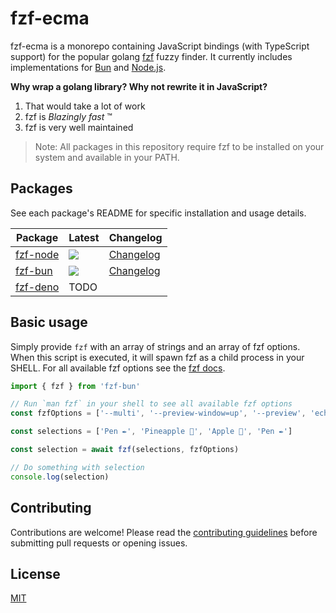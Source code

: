 # fzf-ecma

fzf-ecma is a monorepo containing JavaScript bindings (with TypeScript support)
for the popular golang [fzf](https://github.com/junegunn/fzf) fuzzy finder. It
currently includes implementations for [Bun](https://bun.sh/) and
[Node.js](https://nodejs.org/).

**Why wrap a golang library? Why not rewrite it in JavaScript?**

1. That would take a lot of work
2. fzf is _Blazingly fast_ ™️
3. fzf is very well maintained

> Note: All packages in this repository require fzf to be installed on your
> system and available in your PATH.

## Packages

See each package's README for specific installation and usage details.

| Package                        | Latest                                     | Changelog                                   |
| ------------------------------ | ------------------------------------------ | ------------------------------------------- |
| [fzf-node](packages/fzf-node/) | ![](https://img.shields.io/npm/v/fzf-node) | [Changelog](packages/fzf-node/CHANGELOG.md) |
| [fzf-bun](packages/fzf-bun/)   | ![](https://img.shields.io/npm/v/fzf-bun)  | [Changelog](packages/fzf-bun/CHANGELOG.md)  |
| [fzf-deno](packages/fzf-deno/) | TODO                                       |                                             |

## Basic usage

Simply provide `fzf` with an array of strings and an array of fzf options. When
this script is executed, it will spawn fzf as a child process in your SHELL. For
all available fzf options see the [fzf docs](https://github.com/junegunn/fzf).

```ts
import { fzf } from 'fzf-bun'

// Run `man fzf` in your shell to see all available fzf options
const fzfOptions = ['--multi', '--preview-window=up', '--preview', 'echo {}']

const selections = ['Pen ✒️', 'Pineapple 🍍', 'Apple 🍎', 'Pen ✒️']

const selection = await fzf(selections, fzfOptions)

// Do something with selection
console.log(selection)
```

## Contributing

Contributions are welcome! Please read the [contributing
guidelines](CONTRIBUTING.md) before submitting pull requests or opening issues.

## License

[MIT](./LICENSE)

